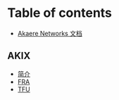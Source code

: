 # Table of contents

* [Akaere Networks 文档](README.md)

## AKIX

* [简介](akix/jian-jie.md)
* [FRA](akix/fra.md)
* [TFU](akix/tfu.md)
